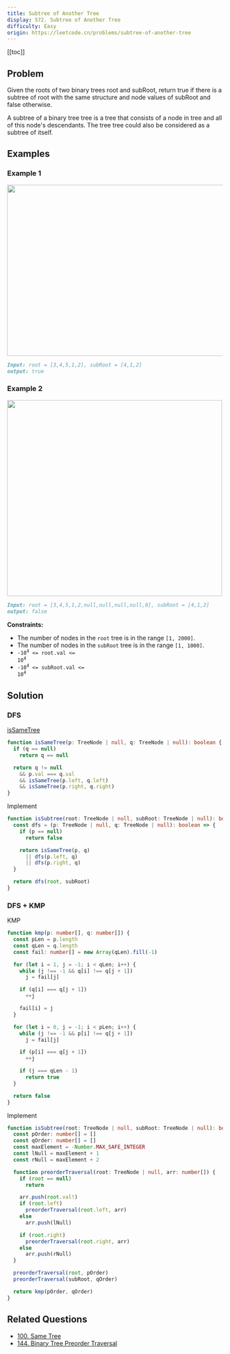 ```yaml
---
title: Subtree of Another Tree
display: 572. Subtree of Another Tree
difficulty: Easy
origin: https://leetcode.cn/problems/subtree-of-another-tree
---
```


[[toc]]

## Problem

Given the roots of two binary trees root and subRoot, return true if there is a subtree of root with the same structure and node values of subRoot and false otherwise.

A subtree of a binary tree tree is a tree that consists of a node in tree and all of this node's descendants. The tree tree could also be considered as a subtree of itself.

## Examples

### Example 1

<img alt="" src="https://assets.leetcode.com/uploads/2021/04/28/subtree1-tree.jpg" style="width: 532px; height: 400px;" />

```md
Input: root = [3,4,5,1,2], subRoot = [4,1,2]
output: true
```

### Example 2

<img alt="" src="https://assets.leetcode.com/uploads/2021/04/28/subtree2-tree.jpg" style="width: 502px; height: 458px;" />

```md
Input: root = [3,4,5,1,2,null,null,null,null,0], subRoot = [4,1,2]
output: false
```

**Constraints:**

- The number of nodes in the `root` tree is in the range `[1, 2000]`.
- The number of nodes in the `subRoot` tree is in the range `[1, 1000]`.
- <code>-10<sup>4</sup> <= root.val <= 10<sup>4</sup></code>
- <code>-10<sup>4</sup> <= subRoot.val <= 10<sup>4</sup></code>

## Solution

### DFS

[isSameTree](/structures/tree/100)

```ts
function isSameTree(p: TreeNode | null, q: TreeNode | null): boolean {
  if (q == null)
    return q == null

  return q != null
    && p.val === q.val
    && isSameTree(p.left, q.left)
    && isSameTree(p.right, q.right)
}
```

Implement

```ts
function isSubtree(root: TreeNode | null, subRoot: TreeNode | null): boolean {
  const dfs = (p: TreeNode | null, q: TreeNode | null): boolean => {
    if (p == null)
      return false

    return isSameTree(p, q)
      || dfs(p.left, q)
      || dfs(p.right, q)
  }

  return dfs(root, subRoot)
}
```

### DFS + KMP

KMP

```ts
function kmp(p: number[], q: number[]) {
  const pLen = p.length
  const qLen = q.length
  const fail: number[] = new Array(qLen).fill(-1)

  for (let i = 1, j = -1; i < qLen; i++) {
    while (j !== -1 && q[i] !== q[j + 1])
      j = fail[j]

    if (q[i] === q[j + 1])
      ++j

    fail[i] = j
  }

  for (let i = 0, j = -1; i < pLen; i++) {
    while (j !== -1 && p[i] !== q[j + 1])
      j = fail[j]

    if (p[i] === q[j + 1])
      ++j

    if (j === qLen - 1)
      return true
  }

  return false
}
```

Implement

```ts
function isSubtree(root: TreeNode | null, subRoot: TreeNode | null): boolean {
  const pOrder: number[] = []
  const qOrder: number[] = []
  const maxElement = -Number.MAX_SAFE_INTEGER
  const lNull = maxElement + 1
  const rNull = maxElement + 2

  function preorderTraversal(root: TreeNode | null, arr: number[]) {
    if (root == null)
      return

    arr.push(root.val!)
    if (root.left)
      preorderTraversal(root.left, arr)
    else
      arr.push(lNull)

    if (root.right)
      preorderTraversal(root.right, arr)
    else
      arr.push(rNull)
  }

  preorderTraversal(root, pOrder)
  preorderTraversal(subRoot, qOrder)

  return kmp(pOrder, qOrder)
}
```


## Related Questions

- [100. Same Tree](/structures/tree/100)
- [144. Binary Tree Preorder Traversal](/structures/tree/144)
